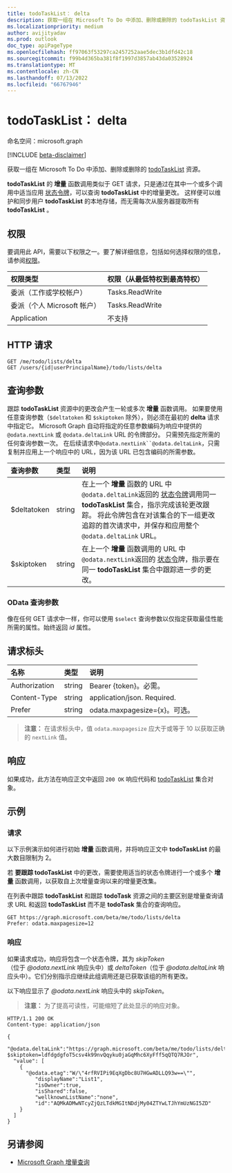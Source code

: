 ```yaml
---
title: todoTaskList： delta
description: 获取一组在 Microsoft To Do 中添加、删除或删除的 todoTaskList 资源。
ms.localizationpriority: medium
author: avijityadav
ms.prod: outlook
doc_type: apiPageType
ms.openlocfilehash: ff97063f53297ca2457252aae5dec3b1dfd42c18
ms.sourcegitcommit: f99b4d365ba381f8f1997d3857ab43da03528924
ms.translationtype: MT
ms.contentlocale: zh-CN
ms.lasthandoff: 07/13/2022
ms.locfileid: "66767946"
---
```

# <a name="todotasklist-delta"></a>todoTaskList： delta

命名空间：microsoft.graph

[!INCLUDE [beta-disclaimer](../../includes/beta-disclaimer.md)]

获取一组在 Microsoft To Do 中添加、删除或删除的 [todoTaskList](../resources/todotasklist.md) 资源。

**todoTaskList** 的 **增量** 函数调用类似于 GET 请求，只是通过在其中一个或多个调用中适当应用 [状态令牌](/graph/delta-query-overview)，可以查询 **todoTaskList** 中的增量更改。 这样便可以维护和同步用户 **todoTaskList** 的本地存储，而无需每次从服务器提取所有 **todoTaskList** 。

## <a name="permissions"></a>权限
要调用此 API，需要以下权限之一。要了解详细信息，包括如何选择权限的信息，请参阅[权限](/graph/permissions-reference)。


|权限类型      | 权限（从最低特权到最高特权）              |
|:--------------------|:---------------------------------------------------------|
|委派（工作或学校帐户） | Tasks.ReadWrite    |
|委派（个人 Microsoft 帐户） | Tasks.ReadWrite    |
|Application | 不支持 |

## <a name="http-request"></a>HTTP 请求
<!-- { "blockType": "ignored" } -->
```http
GET /me/todo/lists/delta
GET /users/{id|userPrincipalName}/todo/lists/delta
```

## <a name="query-parameters"></a>查询参数

跟踪 **todoTaskList** 资源中的更改会产生一轮或多次 **增量** 函数调用。 如果要使用任意查询参数（`$deltatoken` 和 `$skiptoken` 除外），则必须在最初的 **delta** 请求中指定它。 Microsoft Graph 自动将指定的任意参数编码为响应中提供的 `@odata.nextLink` 或 `@odata.deltaLink` URL 的令牌部分。 只需预先指定所需的任何查询参数一次。 在后续请求中`@odata.nextLink``@odata.deltaLink`，只需复制并应用上一个响应中的 URL，因为该 URL 已包含编码的所需参数。

| 查询参数      | 类型   |说明|
|:---------------|:--------|:----------|
| $deltatoken | string | 在上一个 **增量** 函数的 URL 中`@odata.deltaLink`返回的 [状态令牌](/graph/delta-query-overview)调用同一 **todoTaskList** 集合，指示完成该轮更改跟踪。 将此令牌包含在对该集合的下一组更改追踪的首次请求中，并保存和应用整个 `@odata.deltaLink` URL。|
| $skiptoken | string | 在上一个 **增量** 函数调用的 URL 中`@odata.nextLink`返回的 [状态令](/graph/delta-query-overview)牌，指示要在同一 **todoTaskList** 集合中跟踪进一步的更改。 |

### <a name="odata-query-parameters"></a>OData 查询参数

像在任何 GET 请求中一样，你可以使用 `$select` 查询参数以仅指定获取最佳性能所需的属性。始终返回 _id_ 属性。 

## <a name="request-headers"></a>请求标头
| 名称       | 类型 | 说明 |
|:---------------|:----------|:----------|
| Authorization  | string  | Bearer {token}。必需。 |
| Content-Type  | string  | application/json. Required. |
| Prefer | string  | odata.maxpagesize={x}。可选。 |

> **注意：** 在请求标头中，值 `odata.maxpagesize` 应大于或等于 10 以获取正确的 `nextLink` 值。

## <a name="response"></a>响应

如果成功，此方法在响应正文中返回 `200 OK` 响应代码和 [todoTaskList](../resources/todotasklist.md) 集合对象。

## <a name="example"></a>示例
### <a name="request"></a>请求
以下示例演示如何进行初始 **增量** 函数调用，并将响应正文中 **todoTaskList** 的最大数目限制为 2。

若 **要跟踪 todoTaskList** 中的更改，需要使用适当的状态令牌进行一个或多个 **增量** 函数调用，以获取自上次增量查询以来的增量更改集。 

在列表中跟踪 **todoTaskList** 和跟踪 **todoTask** 资源之间的主要区别是增量查询请求 URL 和返回 **todoTaskList** 而不是 **todoTask** 集合的查询响应。

<!-- { "blockType": "ignored" } -->
``` http
GET https://graph.microsoft.com/beta/me/todo/lists/delta
Prefer: odata.maxpagesize=12
```
### <a name="response"></a>响应

如果请求成功，响应将包含一个状态令牌，其为 _skipToken_  
（位于 _@odata.nextLink_ 响应头中）或 _deltaToken_（位于 _@odata.deltaLink_ 响应头中）。它们分别指示应继续此组调用还是已获取该组的所有更改。

以下响应显示了 _@odata.nextLink_ 响应头中的 _skipToken_。

>**注意：** 为了提高可读性，可能缩短了此处显示的响应对象。

```http
HTTP/1.1 200 OK
Content-type: application/json

{
  "@odata.deltaLink":"https://graph.microsoft.com/beta/me/todo/lists/delta?$skiptoken=ldfdgdgfoT5csv4k99nvQqyku0jaGqMhc6XyFff5qQTQ7RJOr",
  "value": [
    {
      "@odata.etag":"W/\"4rfRVIPi9EqXgDbc8U7HGwADLLQ93w==\"",
         "displayName":"List1",
         "isOwner":true,
         "isShared":false,
         "wellknownListName":"none",
         "id":"AQMkADMwNTcyZjQzLTdkMGItNDdjMy04ZTYwLTJhYmUzNGI5ZD"
    }
  ]
}
```

## <a name="see-also"></a>另请参阅

- [Microsoft Graph 增量查询](/graph/delta-query-overview)


